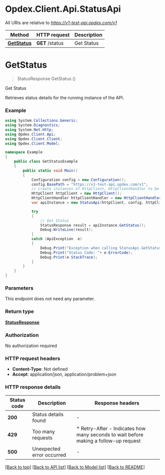 # Opdex.Client.Api.StatusApi

All URIs are relative to *https://v1-test-api.opdex.com/v1*

Method | HTTP request | Description
------------- | ------------- | -------------
[**GetStatus**](StatusApi.md#getstatus) | **GET** /status | Get Status


<a name="getstatus"></a>
# **GetStatus**
> StatusResponse GetStatus ()

Get Status

Retrieves status details for the running instance of the API.

### Example
```csharp
using System.Collections.Generic;
using System.Diagnostics;
using System.Net.Http;
using Opdex.Client.Api;
using Opdex.Client.Client;
using Opdex.Client.Model;

namespace Example
{
    public class GetStatusExample
    {
        public static void Main()
        {
            Configuration config = new Configuration();
            config.BasePath = "https://v1-test-api.opdex.com/v1";
            // create instances of HttpClient, HttpClientHandler to be reused later with different Api classes
            HttpClient httpClient = new HttpClient();
            HttpClientHandler httpClientHandler = new HttpClientHandler();
            var apiInstance = new StatusApi(httpClient, config, httpClientHandler);

            try
            {
                // Get Status
                StatusResponse result = apiInstance.GetStatus();
                Debug.WriteLine(result);
            }
            catch (ApiException  e)
            {
                Debug.Print("Exception when calling StatusApi.GetStatus: " + e.Message );
                Debug.Print("Status Code: "+ e.ErrorCode);
                Debug.Print(e.StackTrace);
            }
        }
    }
}
```

### Parameters
This endpoint does not need any parameter.

### Return type

[**StatusResponse**](StatusResponse.md)

### Authorization

No authorization required

### HTTP request headers

 - **Content-Type**: Not defined
 - **Accept**: application/json, application/problem+json


### HTTP response details
| Status code | Description | Response headers |
|-------------|-------------|------------------|
| **200** | Status details found |  -  |
| **429** | Too many requests |  * Retry-After - Indicates how many seconds to wait before making a follow-up request <br>  |
| **500** | Unexpected error occurred |  -  |

[[Back to top]](#) [[Back to API list]](../README.md#documentation-for-api-endpoints) [[Back to Model list]](../README.md#documentation-for-models) [[Back to README]](../README.md)

